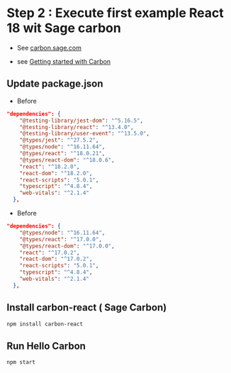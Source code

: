 # Step 2 : Execute first example React 18 wit Sage carbon

- See [carbon.sage.com](https://carbon.sage.com/?path=/story/welcome--welcome-page)

- see [Getting started with Carbon](https://github.com/Sage/carbon/blob/master/docs/getting-started.stories.mdx)

## Update package.json

- Before

```json
"dependencies": {
    "@testing-library/jest-dom": "^5.16.5",
    "@testing-library/react": "^13.4.0",
    "@testing-library/user-event": "^13.5.0",
    "@types/jest": "^27.5.2",
    "@types/node": "^16.11.64",
    "@types/react": "^18.0.21",
    "@types/react-dom": "^18.0.6",
    "react": "^18.2.0",
    "react-dom": "^18.2.0",
    "react-scripts": "5.0.1",
    "typescript": "^4.8.4",
    "web-vitals": "^2.1.4"
  },

```

- Before

```json
"dependencies": {
    "@types/node": "^16.11.64",
    "@types/react": "^17.0.0",
    "@types/react-dom": "^17.0.0",
    "react": "^17.0.2",
    "react-dom": "^17.0.2",
    "react-scripts": "5.0.1",
    "typescript": "^4.8.4",
    "web-vitals": "^2.1.4"
  },

```

## Install carbon-react ( Sage Carbon)

```bash
npm install carbon-react

```

## Run Hello Carbon

```bash
npm start

```
